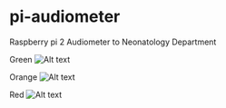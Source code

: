 # pi-audiometer
Raspberry pi 2 Audiometer to Neonatology Department 

Green
![Alt text](Photos/DSC_0018.JPG?raw=true "Title")

Orange
![Alt text](Photos/DSC_0024.JPG?raw=true "Title")

Red
![Alt text](Photos/DSC_0021.JPG?raw=true "Title")
